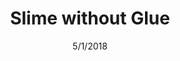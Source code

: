---
layout: recipe
title:  Slime without Glue
image: /images/slime-without-glue.png
date:   5/1/2018
permalink: /slime-without-glue/
servings: 3
time: 10 minutes
difficulty: 3
directions:
  - step: Heat 2 Cups of Water, but do not let it begin to boil
  - step: Second, add the hot water and food coloring to a large bowl
  - step: Next, mix in 4 Cups of Cornstarch
  - step: Mix the slime, adding extra Cornstarch if your slime is not thick enough
  - step: Enjoy 
ingredients:
  - ingredient: Hot Water
    quantity: 2 Cups
  - ingredient: Cornstarch
    quantity: 4 Cups
  - ingredient: Food Coloring
    quantity: 2 Tbsp
materials:
  - item: Plastic Spoon
    quantity: 1
  - item: Large Bowl
    quantity: 1
---